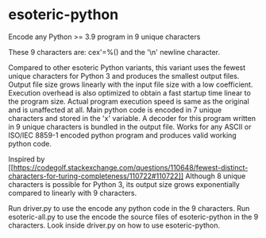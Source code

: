 # esoteric-python
Encode any Python >= 3.9 program in 9 unique characters

These 9 characters are: cex'=%() and the '\n' newline character.

Compared to other esoteric Python variants, this variant uses the fewest unique characters for Python 3 and produces the smallest output files. Output file size grows linearly with the input file size with a low coefficient. Execution overhead is also optimized to obtain a fast startup time linear to the program size. Actual program execution speed is same as the original and is unaffected at all. Main python code is encoded in 7 unique characters and stored in the 'x' variable. A decoder for this program written in 9 unique characters is bundled in the output file. Works for any ASCII or ISO/IEC 8859-1 encoded python program and produces valid working python code.

Inspired by [[https://codegolf.stackexchange.com/questions/110648/fewest-distinct-characters-for-turing-completeness/110722#110722]]
Although 8 unique characters is possible for Python 3, its output size grows exponentially compared to linearly with 9 characters.

Run driver.py to use the encode any python code in the 9 characters.
Run esoteric-all.py to use the encode the source files of esoteric-python in the 9 characters.
Look inside driver.py on how to use esoteric-python.

